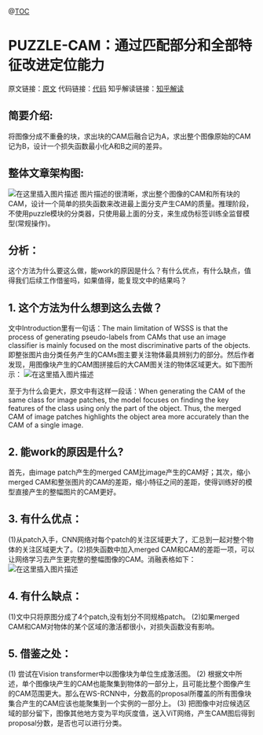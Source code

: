 ﻿@[TOC](弱监督语义分割PUZZLE-CAM)

# PUZZLE-CAM：通过匹配部分和全部特征改进定位能力
原文链接：[原文](https://arxiv.org/pdf/2101.11253v4.pdf)
代码链接：[代码](https://github.com/OFRIN/PuzzleCAM)
知乎解读链接：[知乎解读](https://zhuanlan.zhihu.com/p/398461767)

## 简要介绍:
将图像分成不重叠的块，求出块的CAM后融合记为A，求出整个图像原始的CAM记为B，设计一个损失函数最小化A和B之间的差异。
## 整体文章架构图:
![在这里插入图片描述](https://img-blog.csdnimg.cn/107dea0ff57145ab83f5fc2ac0ddaab4.jpeg#pic_center)
图片描述的很清晰，求出整个图像的CAM和所有块的CAM，设计一个简单的损失函数来改进最上面分支产生CAM的质量。推理阶段，不使用puzzle模块的分类器，只使用最上面的分支，来生成伪标签训练全监督模型(常规操作)。
## 分析：
这个方法为什么要这么做，能work的原因是什么？有什么优点，有什么缺点，值得我们后续工作借鉴吗，如果值得，能复现文中的结果吗？
## 1. 这个方法为什么想到这么去做？
文中Introduction里有一句话：The main limitation of WSSS is that the process of generating pseudo-labels from CAMs that use an image classifier is mainly focused on the most discriminative parts of the objects.即整张图片由分类任务产生的CAMs图主要关注物体最具辨别力的部分。然后作者发现，用图像块产生的CAM图拼接后的大CAM图关注的物体区域更大。如下图所示：
![在这里插入图片描述](https://img-blog.csdnimg.cn/a65332a5fe604f45b62baf7fd7fb6958.png#pic_center)

至于为什么会更大，原文中有这样一段话：When generating the CAM of the same class for image patches, the model focuses on finding the key features of the class using only the part of the object. Thus, the merged CAM of image patches highlights the object area more accurately than the CAM of a single image.

## 2. 能work的原因是什么?
首先，由image patch产生的merged CAM比image产生的CAM好；其次，缩小merged CAM和整张图片的CAM的差距，缩小特征之间的差距，使得训练好的模型直接产生的整幅图片的CAM更好。

## 3. 有什么优点：
(1)从patch入手，CNN网络对每个patch的关注区域更大了，汇总到一起对整个物体的关注区域更大了。(2)损失函数中加入merged CAM和CAM的差距一项，可以让网络学习去产生更完整的整幅图像的CAM。消融表格如下：
![在这里插入图片描述](https://img-blog.csdnimg.cn/502879ad7feb4071bcc883798c14faa7.png#pic_center)

## 4. 有什么缺点：
(1)文中只将原图分成了4个patch,没有划分不同规格patch。
(2)如果merged CAM和CAM对物体的某个区域的激活都很小，对损失函数没有影响。

## 5. 借鉴之处：
(1) 尝试在Vision transformer中以图像块为单位生成激活图。
(2) 根据文中所述，单个图像块产生的CAM也能聚集到物体的一部分上，且可能比整个图像产生的CAM范围更大。那么在WS-RCNN中，分数高的proposal所覆盖的所有图像块集合产生的CAM应该也能聚集到一个实例的一部分上。
(3) 把图像中对应候选区域的部分留下，图像其他地方变为平均灰度值，送入ViT网络，产生CAM图后得到proposal分数，是否也可以进行分类。











